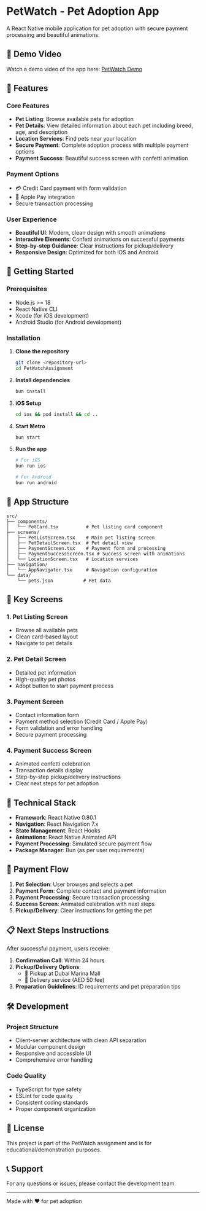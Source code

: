 # PetWatch - Pet Adoption App

A React Native mobile application for pet adoption with secure payment processing and beautiful animations.

## 🎥 Demo Video

Watch a demo video of the app here: [PetWatch Demo](https://drive.google.com/file/d/15QMbwoTLZo958j9qDnD9w5T_Cfer2ooQ/view?usp=sharing)

## 🐾 Features

### Core Features
- **Pet Listing**: Browse available pets for adoption
- **Pet Details**: View detailed information about each pet including breed, age, and description
- **Location Services**: Find pets near your location
- **Secure Payment**: Complete adoption process with multiple payment options
- **Payment Success**: Beautiful success screen with confetti animation

### Payment Options
- 💳 Credit Card payment with form validation
- 🍎 Apple Pay integration
- Secure transaction processing

### User Experience
- **Beautiful UI**: Modern, clean design with smooth animations
- **Interactive Elements**: Confetti animations on successful payments
- **Step-by-step Guidance**: Clear instructions for pickup/delivery
- **Responsive Design**: Optimized for both iOS and Android

## 🚀 Getting Started

### Prerequisites
- Node.js >= 18
- React Native CLI
- Xcode (for iOS development)
- Android Studio (for Android development)

### Installation

1. **Clone the repository**
   ```bash
   git clone <repository-url>
   cd PetWatchAssignment
   ```

2. **Install dependencies**
   ```bash
   bun install
   ```

3. **iOS Setup**
   ```bash
   cd ios && pod install && cd ..
   ```

4. **Start Metro**
   ```bash
   bun start
   ```

5. **Run the app**
   ```bash
   # For iOS
   bun run ios
   
   # For Android
   bun run android
   ```

## 📱 App Structure

```
src/
├── components/
│   └── PetCard.tsx          # Pet listing card component
├── screens/
│   ├── PetListScreen.tsx    # Main pet listing screen
│   ├── PetDetailScreen.tsx  # Pet detail view
│   ├── PaymentScreen.tsx    # Payment form and processing
│   ├── PaymentSuccessScreen.tsx # Success screen with animations
│   └── LocationScreen.tsx   # Location services
├── navigation/
│   └── AppNavigator.tsx     # Navigation configuration
└── data/
    └── pets.json           # Pet data
```

## 🎨 Key Screens

### 1. Pet Listing Screen
- Browse all available pets
- Clean card-based layout
- Navigate to pet details

### 2. Pet Detail Screen
- Detailed pet information
- High-quality pet photos
- Adopt button to start payment process

### 3. Payment Screen
- Contact information form
- Payment method selection (Credit Card / Apple Pay)
- Form validation and error handling
- Secure payment processing

### 4. Payment Success Screen
- Animated confetti celebration
- Transaction details display
- Step-by-step pickup/delivery instructions
- Clear next steps for pet adoption

## 🔧 Technical Stack

- **Framework**: React Native 0.80.1
- **Navigation**: React Navigation 7.x
- **State Management**: React Hooks
- **Animations**: React Native Animated API
- **Payment Processing**: Simulated secure payment flow
- **Package Manager**: Bun (as per user requirements)

## 🎯 Payment Flow

1. **Pet Selection**: User browses and selects a pet
2. **Payment Form**: Complete contact and payment information
3. **Payment Processing**: Secure transaction processing
4. **Success Screen**: Animated celebration with next steps
5. **Pickup/Delivery**: Clear instructions for getting the pet

## 📋 Next Steps Instructions

After successful payment, users receive:
1. **Confirmation Call**: Within 24 hours
2. **Pickup/Delivery Options**:
   - 📍 Pickup at Dubai Marina Mall
   - 🚚 Delivery service (AED 50 fee)
3. **Preparation Guidelines**: ID requirements and pet preparation tips

## 🛠️ Development

### Project Structure
- Client-server architecture with clean API separation
- Modular component design
- Responsive and accessible UI
- Comprehensive error handling

### Code Quality
- TypeScript for type safety
- ESLint for code quality
- Consistent coding standards
- Proper component organization

## 📄 License

This project is part of the PetWatch assignment and is for educational/demonstration purposes.

## 📞 Support

For any questions or issues, please contact the development team.

---

Made with ❤️ for pet adoption
